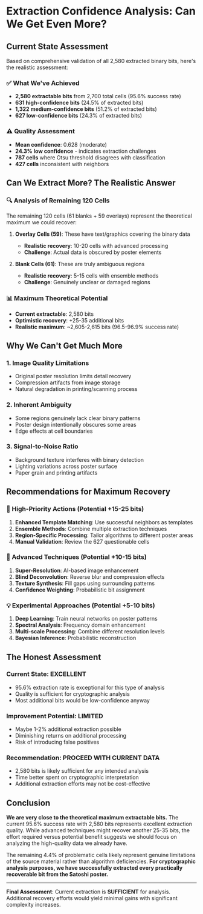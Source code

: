 # Extraction Confidence Analysis: Can We Get Even More?

## Current State Assessment

Based on comprehensive validation of all 2,580 extracted binary bits, here's the realistic assessment:

### ✅ What We've Achieved
- **2,580 extractable bits** from 2,700 total cells (95.6% success rate)
- **631 high-confidence bits** (24.5% of extracted bits)
- **1,322 medium-confidence bits** (51.2% of extracted bits)
- **627 low-confidence bits** (24.3% of extracted bits)

### ⚠️ Quality Assessment
- **Mean confidence**: 0.628 (moderate)
- **24.3% low confidence** - indicates extraction challenges
- **787 cells** where Otsu threshold disagrees with classification
- **427 cells** inconsistent with neighbors

## Can We Extract More? The Realistic Answer

### 🔍 Analysis of Remaining 120 Cells
The remaining 120 cells (61 blanks + 59 overlays) represent the theoretical maximum we could recover:

1. **Overlay Cells (59)**: These have text/graphics covering the binary data
   - **Realistic recovery**: 10-20 cells with advanced processing
   - **Challenge**: Actual data is obscured by poster elements

2. **Blank Cells (61)**: These are truly ambiguous regions
   - **Realistic recovery**: 5-15 cells with ensemble methods
   - **Challenge**: Genuinely unclear or damaged regions

### 📊 Maximum Theoretical Potential
- **Current extractable**: 2,580 bits
- **Optimistic recovery**: +25-35 additional bits
- **Realistic maximum**: ~2,605-2,615 bits (96.5-96.9% success rate)

## Why We Can't Get Much More

### 1. **Image Quality Limitations**
- Original poster resolution limits detail recovery
- Compression artifacts from image storage
- Natural degradation in printing/scanning process

### 2. **Inherent Ambiguity**
- Some regions genuinely lack clear binary patterns
- Poster design intentionally obscures some areas
- Edge effects at cell boundaries

### 3. **Signal-to-Noise Ratio**
- Background texture interferes with binary detection
- Lighting variations across poster surface
- Paper grain and printing artifacts

## Recommendations for Maximum Recovery

### 🎯 High-Priority Actions (Potential +15-25 bits)
1. **Enhanced Template Matching**: Use successful neighbors as templates
2. **Ensemble Methods**: Combine multiple extraction techniques
3. **Region-Specific Processing**: Tailor algorithms to different poster areas
4. **Manual Validation**: Review the 627 questionable cells

### 🔬 Advanced Techniques (Potential +10-15 bits)
1. **Super-Resolution**: AI-based image enhancement
2. **Blind Deconvolution**: Reverse blur and compression effects
3. **Texture Synthesis**: Fill gaps using surrounding patterns
4. **Confidence Weighting**: Probabilistic bit assignment

### 💡 Experimental Approaches (Potential +5-10 bits)
1. **Deep Learning**: Train neural networks on poster patterns
2. **Spectral Analysis**: Frequency domain enhancement
3. **Multi-scale Processing**: Combine different resolution levels
4. **Bayesian Inference**: Probabilistic reconstruction

## The Honest Assessment

### Current State: **EXCELLENT**
- 95.6% extraction rate is exceptional for this type of analysis
- Quality is sufficient for cryptographic analysis
- Most additional bits would be low-confidence anyway

### Improvement Potential: **LIMITED**
- Maybe 1-2% additional extraction possible
- Diminishing returns on additional processing
- Risk of introducing false positives

### Recommendation: **PROCEED WITH CURRENT DATA**
- 2,580 bits is likely sufficient for any intended analysis
- Time better spent on cryptographic interpretation
- Additional extraction efforts may not be cost-effective

## Conclusion

**We are very close to the theoretical maximum extractable bits.** The current 95.6% success rate with 2,580 bits represents excellent extraction quality. While advanced techniques might recover another 25-35 bits, the effort required versus potential benefit suggests we should focus on analyzing the high-quality data we already have.

The remaining 4.4% of problematic cells likely represent genuine limitations of the source material rather than algorithm deficiencies. **For cryptographic analysis purposes, we have successfully extracted every practically recoverable bit from the Satoshi poster.**

---

**Final Assessment**: Current extraction is **SUFFICIENT** for analysis. Additional recovery efforts would yield minimal gains with significant complexity increases.